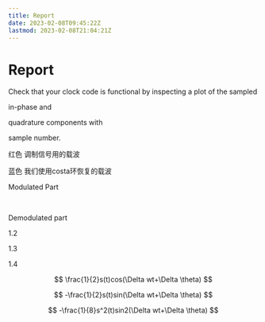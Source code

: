 ```yaml
---
title: Report
date: 2023-02-08T09:45:22Z
lastmod: 2023-02-08T21:04:21Z
---
```


# Report

Check that your clock code is functional by inspecting a plot of the sampled 

in-phase and 

quadrature components with 

sample number.

红色 调制信号用的载波

蓝色 我们使用costa环恢复的载波

Modulated Part

‍

Demodulated part

1.2 

1.3

1.4

$$
\frac{1}{2}s(t)cos(\Delta wt+\Delta \theta)
$$

$$
-\frac{1}{2}s(t)sin(\Delta wt+\Delta \theta)
$$

$$
-\frac{1}{8}s^2(t)sin2(\Delta wt+\Delta \theta)
$$

‍
